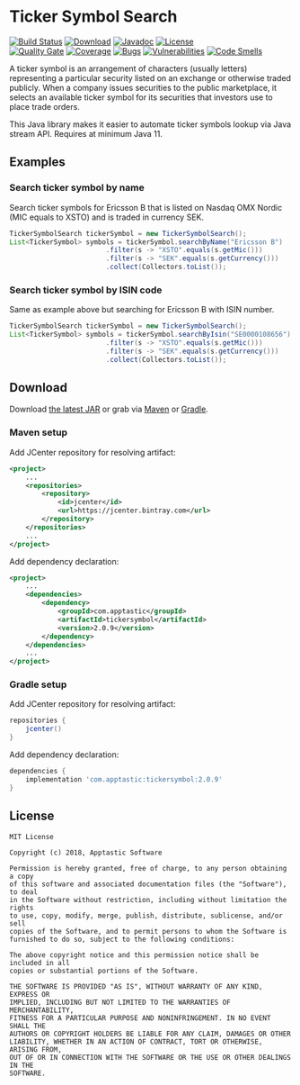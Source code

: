 Ticker Symbol Search
====================

[![Build Status](https://travis-ci.org/w3stling/tickersymbol.svg?branch=master)](https://travis-ci.org/w3stling/tickersymbol)
[![Download](https://api.bintray.com/packages/apptastic/maven-repo/tickersymbol/images/download.svg)](https://bintray.com/apptastic/maven-repo/tickersymbol/_latestVersion)
[![Javadoc](https://img.shields.io/badge/javadoc-2.0.9-blue.svg)](https://w3stling.github.io/tickersymbol/javadoc/2.0.9)
[![License](https://img.shields.io/:license-MIT-blue.svg?style=flat-round)](https://apptastic-software.mit-license.org)   
[![Quality Gate](https://sonarcloud.io/api/project_badges/measure?project=com.apptastic%3Atickersymbol&metric=alert_status)](https://sonarcloud.io/dashboard?id=com.apptastic%3Atickersymbol)
[![Coverage](https://sonarcloud.io/api/project_badges/measure?project=com.apptastic%3Atickersymbol&metric=coverage)](https://sonarcloud.io/component_measures?id=com.apptastic%3Atickersymbol&metric=Coverage)
[![Bugs](https://sonarcloud.io/api/project_badges/measure?project=com.apptastic%3Atickersymbol&metric=bugs)](https://sonarcloud.io/component_measures?id=com.apptastic%3Atickersymbol&metric=bugs)
[![Vulnerabilities](https://sonarcloud.io/api/project_badges/measure?project=com.apptastic%3Atickersymbol&metric=vulnerabilities)](https://sonarcloud.io/component_measures?id=com.apptastic%3Artickersymbol&metric=vulnerabilities)
[![Code Smells](https://sonarcloud.io/api/project_badges/measure?project=com.apptastic%3Atickersymbol&metric=code_smells)](https://sonarcloud.io/component_measures?id=com.apptastic%3Atickersymbol&metric=code_smells)


A ticker symbol is an arrangement of characters (usually letters) representing a particular security listed on an
exchange or otherwise traded publicly. When a company issues securities to the public marketplace, it selects an
available ticker symbol for its securities that investors use to place trade orders.

This Java library makes it easier to automate ticker symbols lookup via Java stream API.
Requires at minimum Java 11.

Examples
--------
### Search ticker symbol by name
Search ticker symbols for Ericsson B that is listed on Nasdaq OMX Nordic (MIC equals to XSTO) and is traded in currency SEK. 
```java
TickerSymbolSearch tickerSymbol = new TickerSymbolSearch();
List<TickerSymbol> symbols = tickerSymbol.searchByName("Ericsson B")
                        .filter(s -> "XSTO".equals(s.getMic()))
                        .filter(s -> "SEK".equals(s.getCurrency()))
                        .collect(Collectors.toList());
```

### Search ticker symbol by ISIN code
Same as example above but searching for Ericsson B with ISIN number.
```java
TickerSymbolSearch tickerSymbol = new TickerSymbolSearch();
List<TickerSymbol> symbols = tickerSymbol.searchByIsin("SE0000108656")
                        .filter(s -> "XSTO".equals(s.getMic()))
                        .filter(s -> "SEK".equals(s.getCurrency()))
                        .collect(Collectors.toList());
```

Download
--------

Download [the latest JAR][1] or grab via [Maven][2] or [Gradle][3].

### Maven setup
Add JCenter repository for resolving artifact:
```xml
<project>
    ...
    <repositories>
        <repository>
            <id>jcenter</id>
            <url>https://jcenter.bintray.com</url>
        </repository>
    </repositories>
    ...
</project>
```

Add dependency declaration:
```xml
<project>
    ...
    <dependencies>
        <dependency>
            <groupId>com.apptastic</groupId>
            <artifactId>tickersymbol</artifactId>
            <version>2.0.9</version>
        </dependency>
    </dependencies>
    ...
</project>
```

### Gradle setup
Add JCenter repository for resolving artifact:
```groovy
repositories {
    jcenter()
}
```

Add dependency declaration:
```groovy
dependencies {
    implementation 'com.apptastic:tickersymbol:2.0.9'
}
```

License
-------

    MIT License
    
    Copyright (c) 2018, Apptastic Software
    
    Permission is hereby granted, free of charge, to any person obtaining a copy
    of this software and associated documentation files (the "Software"), to deal
    in the Software without restriction, including without limitation the rights
    to use, copy, modify, merge, publish, distribute, sublicense, and/or sell
    copies of the Software, and to permit persons to whom the Software is
    furnished to do so, subject to the following conditions:
    
    The above copyright notice and this permission notice shall be included in all
    copies or substantial portions of the Software.
    
    THE SOFTWARE IS PROVIDED "AS IS", WITHOUT WARRANTY OF ANY KIND, EXPRESS OR
    IMPLIED, INCLUDING BUT NOT LIMITED TO THE WARRANTIES OF MERCHANTABILITY,
    FITNESS FOR A PARTICULAR PURPOSE AND NONINFRINGEMENT. IN NO EVENT SHALL THE
    AUTHORS OR COPYRIGHT HOLDERS BE LIABLE FOR ANY CLAIM, DAMAGES OR OTHER
    LIABILITY, WHETHER IN AN ACTION OF CONTRACT, TORT OR OTHERWISE, ARISING FROM,
    OUT OF OR IN CONNECTION WITH THE SOFTWARE OR THE USE OR OTHER DEALINGS IN THE
    SOFTWARE.


[1]: https://bintray.com/apptastic/maven-repo/tickersymbol/_latestVersion
[2]: https://maven.apache.org
[3]: https://gradle.org